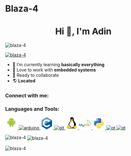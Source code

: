 # Blaza-4
<h1 align="center">Hi 👋, I'm Adin</h1>
<p align="left"> <img src="https://komarev.com/ghpvc/?username=blaza-4&label=Profile%20views&color=0e75b6&style=flat" alt="blaza-4" /> </p>

<p align="left"> <a href="https://github.com/ryo-ma/github-profile-trophy"><img src="https://github-profile-trophy.vercel.app/?username=blaza-4" alt="blaza-4" /></a> </p>

- 🌱 I’m currently learning **basically everything**
- 👀 Love to work with **embedded systems**
- 🥷 Ready to collaborate 
- 🌎 **Located** 

<h3 align="left">Connect with me:</h3>
<p align="left">
</p>

<h3 align="left">Languages and Tools:</h3>
<p align="left"> <a href="https://developer.android.com" target="_blank" rel="noreferrer"> <img src="https://raw.githubusercontent.com/devicons/devicon/master/icons/android/android-original-wordmark.svg" alt="android" width="40" height="40"/> </a> <a href="https://www.arduino.cc/" target="_blank" rel="noreferrer"> <img src="https://cdn.worldvectorlogo.com/logos/arduino-1.svg" alt="arduino" width="40" height="40"/> </a> <a href="https://www.cprogramming.com/" target="_blank" rel="noreferrer"> <img src="https://raw.githubusercontent.com/devicons/devicon/master/icons/c/c-original.svg" alt="c" width="40" height="40"/> </a> <a href="https://git-scm.com/" target="_blank" rel="noreferrer"> <img src="https://www.vectorlogo.zone/logos/git-scm/git-scm-icon.svg" alt="git" width="40" height="40"/> </a> <a href="https://www.linux.org/" target="_blank" rel="noreferrer"> <img src="https://raw.githubusercontent.com/devicons/devicon/master/icons/linux/linux-original.svg" alt="linux" width="40" height="40"/> </a> <a href="https://www.mysql.com/" target="_blank" rel="noreferrer"> <img src="https://raw.githubusercontent.com/devicons/devicon/master/icons/mysql/mysql-original-wordmark.svg" alt="mysql" width="40" height="40"/> </a> <a href="https://www.python.org" target="_blank" rel="noreferrer"> <img src="https://raw.githubusercontent.com/devicons/devicon/master/icons/python/python-original.svg" alt="python" width="40" height="40"/> </a> <a href="https://www.qt.io/" target="_blank" rel="noreferrer"> <img src="https://upload.wikimedia.org/wikipedia/commons/0/0b/Qt_logo_2016.svg" alt="qt" width="40" height="40"/> </a> 
<a href="https://www.freertos.org/" target="_blank" rel="noreferrer"> <img src="https://upload.wikimedia.org/wikipedia/commons/3/3e/FreeRTOS_logo_2005.svg" alt="qt" width="50" height="40"/> </a> </p>

<p><img align="left" src="https://github-readme-stats.vercel.app/api/top-langs?username=blaza-4&show_icons=true&locale=en&layout=compact" alt="blaza-4" /></p>

<p>&nbsp;<img align="center" src="https://github-readme-stats.vercel.app/api?username=blaza-4&show_icons=true&locale=en" alt="blaza-4" /></p>

<p><img align="center" src="https://github-readme-streak-stats.herokuapp.com/?user=blaza-4&" alt="blaza-4" /></p>
